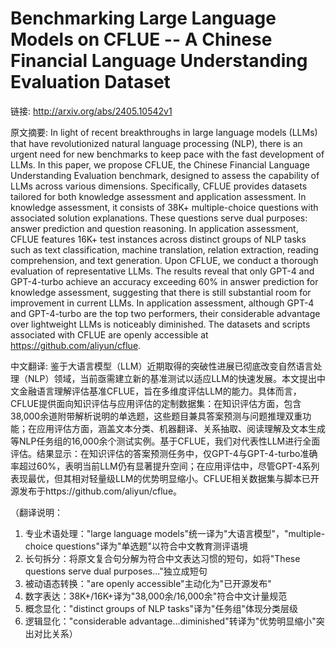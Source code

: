 # Benchmarking Large Language Models on CFLUE -- A Chinese Financial Language Understanding Evaluation Dataset

链接: http://arxiv.org/abs/2405.10542v1

原文摘要:
In light of recent breakthroughs in large language models (LLMs) that have
revolutionized natural language processing (NLP), there is an urgent need for
new benchmarks to keep pace with the fast development of LLMs. In this paper,
we propose CFLUE, the Chinese Financial Language Understanding Evaluation
benchmark, designed to assess the capability of LLMs across various dimensions.
Specifically, CFLUE provides datasets tailored for both knowledge assessment
and application assessment. In knowledge assessment, it consists of 38K+
multiple-choice questions with associated solution explanations. These
questions serve dual purposes: answer prediction and question reasoning. In
application assessment, CFLUE features 16K+ test instances across distinct
groups of NLP tasks such as text classification, machine translation, relation
extraction, reading comprehension, and text generation. Upon CFLUE, we conduct
a thorough evaluation of representative LLMs. The results reveal that only
GPT-4 and GPT-4-turbo achieve an accuracy exceeding 60\% in answer prediction
for knowledge assessment, suggesting that there is still substantial room for
improvement in current LLMs. In application assessment, although GPT-4 and
GPT-4-turbo are the top two performers, their considerable advantage over
lightweight LLMs is noticeably diminished. The datasets and scripts associated
with CFLUE are openly accessible at https://github.com/aliyun/cflue.

中文翻译:
鉴于大语言模型（LLM）近期取得的突破性进展已彻底改变自然语言处理（NLP）领域，当前亟需建立新的基准测试以适应LLM的快速发展。本文提出中文金融语言理解评估基准CFLUE，旨在多维度评估LLM的能力。具体而言，CFLUE提供面向知识评估与应用评估的定制数据集：在知识评估方面，包含38,000余道附带解析说明的单选题，这些题目兼具答案预测与问题推理双重功能；在应用评估方面，涵盖文本分类、机器翻译、关系抽取、阅读理解及文本生成等NLP任务组的16,000余个测试实例。基于CFLUE，我们对代表性LLM进行全面评估。结果显示：在知识评估的答案预测任务中，仅GPT-4与GPT-4-turbo准确率超过60%，表明当前LLM仍有显著提升空间；在应用评估中，尽管GPT-4系列表现最优，但其相对轻量级LLM的优势明显缩小。CFLUE相关数据集与脚本已开源发布于https://github.com/aliyun/cflue。

（翻译说明：
1. 专业术语处理："large language models"统一译为"大语言模型"，"multiple-choice questions"译为"单选题"以符合中文教育测评语境
2. 长句拆分：将原文复合句分解为符合中文表达习惯的短句，如将"These questions serve dual purposes..."独立成短句
3. 被动语态转换："are openly accessible"主动化为"已开源发布"
4. 数字表达：38K+/16K+译为"38,000余/16,000余"符合中文计量规范
5. 概念显化："distinct groups of NLP tasks"译为"任务组"体现分类层级
6. 逻辑显化："considerable advantage...diminished"转译为"优势明显缩小"突出对比关系）
